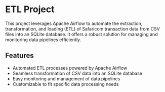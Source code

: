 #  ETL Project

This project leverages Apache Airflow to automate the extraction, transformation, and loading (ETL) of Safaricom transaction data from CSV files into an SQLite database. It offers a robust solution for managing and monitoring data pipelines efficiently.

## Features

- Automated ETL processes powered by Apache Airflow
- Seamless transformation of CSV data into an SQLite database
- Easy monitoring and management of data pipelines
- Customizable to fit specific data processing needs

